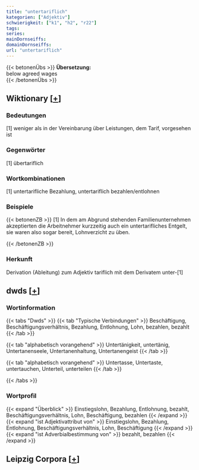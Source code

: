 ```yaml
---
title: "untertariflich"
kategorien: ["Adjektiv"]
schwierigkeit: ["k1", "h2", "r22"]
tags:
series:
mainDornseiffs:
domainDornseiffs:
url: "untertariflich"
---
```


{{< betonenÜbs >}}
**Übersetzung:**  
below agreed wages  
{{< /betonenÜbs >}}

## Wiktionary [[+](https://de.wiktionary.org/wiki/untertariflich)]

### Bedeutungen
[1] weniger als in der Vereinbarung über Leistungen, dem Tarif, vorgesehen ist  

### Gegenwörter
[1] übertariflich  

### Wortkombinationen
[1] untertarifliche Bezahlung, untertariflich bezahlen/entlohnen  

### Beispiele
{{< betonenZB >}}
[1] In dem am Abgrund stehenden Familienunternehmen akzeptierten die Arbeitnehmer kurzzeitig auch ein untertarifliches Entgelt, sie waren also sogar bereit, Lohnverzicht zu üben.  

{{< /betonenZB >}}
### Herkunft
Derivation (Ableitung) zum Adjektiv tariflich mit dem Derivatem unter-[1]  



## dwds [[+](https://www.dwds.de/wb/untertariflich)]

### Wortinformation
{{< tabs "Dwds" >}}
{{< tab "Typische Verbindungen" >}}
Beschäftigung, Beschäftigungsverhältnis, Bezahlung, Entlohnung, Lohn, bezahlen, bezahlt
{{< /tab >}}

{{< tab "alphabetisch vorangehend" >}}
Untertänigkeit, untertänig, Untertanenseele, Untertanenhaltung, Untertanengeist
{{< /tab >}}

{{< tab "alphabetisch vorangehend" >}}
Untertasse, Untertaste, untertauchen, Unterteil, unterteilen
{{< /tab >}}

{{< /tabs >}}

### Wortprofil
{{< expand "Überblick" >}} Einstiegslohn, Bezahlung, Entlohnung, bezahlt, Beschäftigungsverhältnis, Lohn, Beschäftigung, bezahlen {{< /expand >}}
{{< expand "ist Adjektivattribut von" >}} Einstiegslohn, Bezahlung, Entlohnung, Beschäftigungsverhältnis, Lohn, Beschäftigung {{< /expand >}}
{{< expand "ist Adverbialbestimmung von" >}} bezahlt, bezahlen {{< /expand >}}

## Leipzig Corpora [[+](https://corpora.uni-leipzig.de/en/res?word=untertariflich&corpusId=deu_newscrawl-public_2018)]

